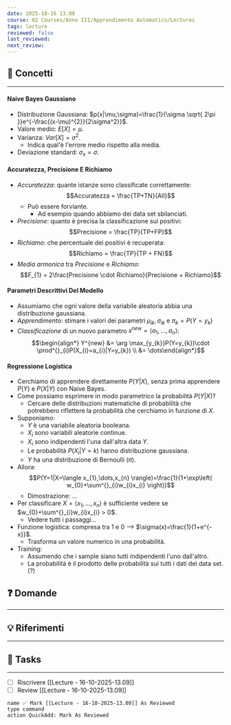 ```yaml
---
date: 2025-10-16 13.09
course: 02 Courses/Anno III/Apprendimento Automatico/Lectures
tags: lecture
reviewed: false
last_reviewed:
next_review:
---
```

## 🧠 Concetti
---
#### Naive Bayes Gaussiano
+ Distribuzione Gaussiana: $p(x|\mu,\sigma)=\frac{1}{\sigma \sqrt{ 2\pi }}e^{-\frac{(x-\mu)^{2}}{2\sigma^2}}$.
+ Valore medio: $E[X] = \mu$.
+ Varianza: $Var[X] = \sigma^2$.
	+ Indica qual'è l'errore medio rispetto alla media.
+ Deviazione standard: $\sigma_{x}=\sigma$.
#### Accuratezza, Precisione E Richiamo
+ _Accuratezza_: quante istanze sono classificate correttamente: $$Accuratezza = \frac{TP+TN}{All}$$
	+ Può essere forviante.
		+ Ad esempio quando abbiamo dei data set sbilanciati.
+ _Precisione_: quanto è precisa la classificazione sui positivi: $$Precisione = \frac{TP}{TP+FP}$$
+ _Richiamo_: che percentuale dei positivi è recuperata: $$Richiamo = \frac{TP}{TP + FN}$$
+ _Media armonica_ tra $Precisione$ e $Richiamo$: $$F_{1} = 2\frac{Precisione \cdot Richiamo}{Precisione + Richiamo}$$
#### Parametri Descrittivi Del Modello
+ Assumiamo che ogni valore della variabile aleatoria abbia una distribuzione gaussiana.
+ _Apprendimento_: stimare i valori dei parametri $\mu_{ik}, \sigma_{ik}$ e $\pi_{k}=P(Y=y_{k})$
+ _Classificazione_ di un nuovo parametro $x^{new} = \langle a_{1},\dots,a_{n} \rangle$: $$\begin{align*}
Y^{new} &= \arg \max_{y_{k}}P(Y=y_{k})\cdot \prod^{}_{i}P(X_{i}=a_{i}|Y=y_{k}) \\ &= \dots\end{align*}$$
#### Regressione Logistica
+ Cerchiamo di apprendere direttamente $P(Y|X)$, senza prima apprendere $P(Y)$ e $P(X|Y)$ con Naive Bayes.
+ Come possiamo esprimere in modo parametrico la probabilità $P(Y|X)$?
	+ Cercare delle distribuzioni matematiche di probabilità che potrebbero riflettere la probabilità che cerchiamo in funzione di $X$.
+ Supponiamo:
	+ $Y$ è una variabile aleatoria booleana.
	+ $X_{i}$ sono variabili aleatorie continue.
	+ $X_{i}$ sono indipendenti l'una dall'altra data $Y$.
	+ Le probabilità $P(X_{i}|Y=k)$ hanno distribuzione gaussiana.
	+ $Y$ ha una distribuzione di Bernoulli ($\pi$).
+ Allora: $$P(Y=1|X=\langle x_{1},\dots,x_{n} \rangle)=\frac{1}{1+\exp\left( w_{0}+\sum^{}_{i}w_{i}x_{i} \right)}$$
	+ Dimostrazione: ...
+ Per classificare $X = \langle x_{1},\dots,x_{n} \rangle$ è sufficiente vedere se $w_{0}+\sum^{}_{i}w_{i}x_{i} > 0$.
	+ Vedere tutti i passaggi...
+ Funzione logistica: compresa tra $1$ e $0$ --> $\sigma(x)=\frac{1}{1+e^{-x}}$.
	+ Trasforma un valore numerico in una probabilità.
+ Training:
	+ Assumendo che i sample siano tutti indipendenti l'uno dall'altro.
	+ La probabilità è il prodotto delle probabilità sui tutti i dati del data set. (?)


## ❓ Domande
---

## 💡 Riferimenti
---

## 🧩 Tasks
---
+ [ ] Riscrivere [[Lecture - 16-10-2025-13.09]]
+ [ ] Review [[Lecture - 16-10-2025-13.09]]

```button 
name ✅ Mark [[Lecture - 16-10-2025-13.09]] As Reviewed 
type command 
action QuickAdd: Mark As Reviewed
```
